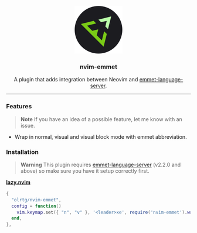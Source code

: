<!-- markdownlint-disable MD033 MD041 -->
<div align="center">
    <img src="./assets/logo.svg">
    <h3>nvim-emmet</h3>
    <p>A plugin that adds integration between Neovim and <a href="https://github.com/olrtg/emmet-language-server" target="_blank">emmet-language-server</a>.</p>
</div>

---

### Features

> **Note**
> If you have an idea of a possible feature, let me know with an issue.

- Wrap in normal, visual and visual block mode with emmet abbreviation.

### Installation

> **Warning**
> This plugin requires [emmet-language-server](https://github.com/olrtg/emmet-language-server) (v2.2.0 and above) so make sure you have it setup correctly first.

**[lazy.nvim](https://github.com/folke/lazy.nvim)**

```lua
{
  "olrtg/nvim-emmet",
  config = function()
    vim.keymap.set({ "n", "v" }, '<leader>xe', require('nvim-emmet').wrap_with_abbreviation)
  end,
},
```
